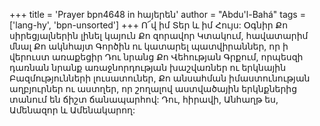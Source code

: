 +++
title = 'Prayer bpn4648 in հայերեն'
author = "Abdu'l-Bahá"
tags = ['lang-hy', 'bpn-unsorted']
+++
Ո՜վ իմ Տեր և իմ Հույս: Օգնիր Քո սիրեցյալներին լինել կայուն Քո զորավոր Կտակում, հավատարիմ մնալ Քո ակնհայտ Գործին ու կատարել պատվիրաններ, որ ի վերուստ առաքեցիր Դու նրանց Քո Վեհության Գրքում, որպեսզի դառնան նրանք առաջնորդության խաշվառներ ու երկնային Բազմությունների լուսատուներ, Քո անսահման իմաստունության աղբյուրներ ու աստղեր, որ շողալով աստվածային երկնքներից տանում են ճիշտ ճանապարհով:
	Դու, հիրավի, Անհաղթ ես, Ամենազոր և Ամենակարող:
